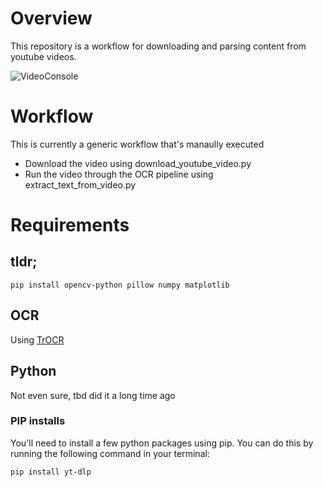 # Overview
This repository is a workflow for downloading and parsing content from youtube videos.

![VideoConsole](./demo.png)

# Workflow
This is currently a generic workflow that's manaully executed
 - Download the video using download_youtube_video.py
 - Run the video through the OCR pipeline using extract_text_from_video.py

# Requirements
## tldr;
```
pip install opencv-python pillow numpy matplotlib
```
## OCR
Using [TrOCR](https://huggingface.co/docs/transformers/model_doc/trocr)

## Python
Not even sure, tbd did it a long time ago
 
### PIP installs
You'll need to install a few python packages using pip. You can do this by running the following command in your terminal:
```bash
pip install yt-dlp
```


